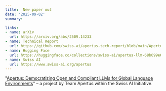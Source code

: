 ```yaml
---
title:  New paper out
date: '2025-09-02'
summary:

links:
- name: arXiv
  url: https://arxiv.org/abs/2509.14233
- name: Technical Report
  url: https://github.com/swiss-ai/apertus-tech-report/blob/main/Apertus_Tech_Report.pdf
- name: Hugging Face
  url: https://huggingface.co/collections/swiss-ai/apertus-llm-68b699e65415c231ace3b059
- name: Swiss AI
  url: https://www.swiss-ai.org/apertus
---
```

"[Apertus: Democratizing Open and Compliant LLMs for Global Language Environments](https://www.swiss-ai.org/apertus)" – a project by Team Apertus within the Swiss AI Initiative.